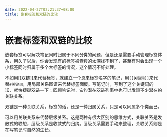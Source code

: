 ```yaml
---
date: 2022-04-27T02:21:37+08:00
title: 嵌套标签和双链的比较
---
```


# 嵌套标签和双链的比较

嵌套标签可以解决笔记同时归属于不同分类的问题，但是还是需要手动管理标签体系，用久了以后，你会发现有的标签被嵌套的太深找不到了，甚至有时会出现一个小标签同时归属于多个大标签的情况，这个情况不好处理。

不如用[[双链]]来代替标签，就建立一个原来标签名字的笔记，用`[[关键词]]`来代替`#关键词`，用局部关系图谱来代替标签面板。写笔记时，写到了这个关键词的话，就快捷键双链一下；回顾笔记时，它的潜在双链列表中也可以发现不少潜在的关联关系。

双链是一种关联关系，标签的话，还是一种归属关系，只是可以同属多个类而已。

可以用关联关系来代替层级关系。这是两种有很大区别的思维方式，关联关系是发散式的联想，层级关系是收敛式的归纳。层级关系需要手动来整理，关联关系则是在写笔记时自然的生长。